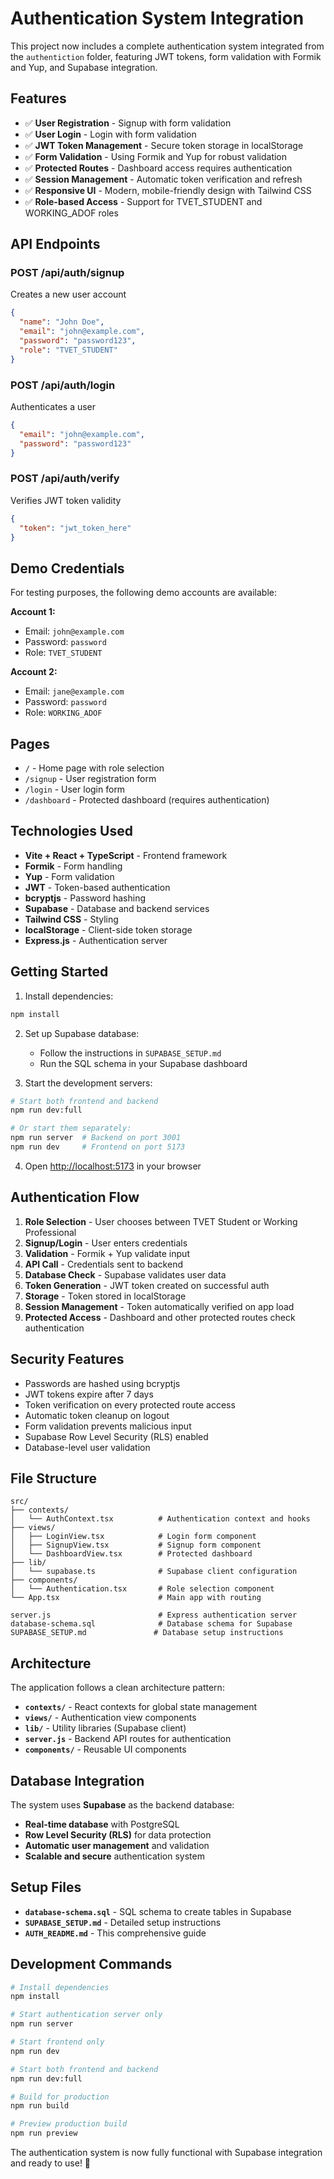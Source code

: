 # Authentication System Integration

This project now includes a complete authentication system integrated from the `authentiction` folder, featuring JWT tokens, form validation with Formik and Yup, and Supabase integration.

## Features

- ✅ **User Registration** - Signup with form validation
- ✅ **User Login** - Login with form validation  
- ✅ **JWT Token Management** - Secure token storage in localStorage
- ✅ **Form Validation** - Using Formik and Yup for robust validation
- ✅ **Protected Routes** - Dashboard access requires authentication
- ✅ **Session Management** - Automatic token verification and refresh
- ✅ **Responsive UI** - Modern, mobile-friendly design with Tailwind CSS
- ✅ **Role-based Access** - Support for TVET_STUDENT and WORKING_ADOF roles

## API Endpoints

### POST /api/auth/signup
Creates a new user account
```json
{
  "name": "John Doe",
  "email": "john@example.com", 
  "password": "password123",
  "role": "TVET_STUDENT"
}
```

### POST /api/auth/login
Authenticates a user
```json
{
  "email": "john@example.com",
  "password": "password123"
}
```

### POST /api/auth/verify
Verifies JWT token validity
```json
{
  "token": "jwt_token_here"
}
```

## Demo Credentials

For testing purposes, the following demo accounts are available:

**Account 1:**
- Email: `john@example.com`
- Password: `password`
- Role: `TVET_STUDENT`

**Account 2:**
- Email: `jane@example.com`
- Password: `password`
- Role: `WORKING_ADOF`

## Pages

- `/` - Home page with role selection
- `/signup` - User registration form
- `/login` - User login form  
- `/dashboard` - Protected dashboard (requires authentication)

## Technologies Used

- **Vite + React + TypeScript** - Frontend framework
- **Formik** - Form handling
- **Yup** - Form validation
- **JWT** - Token-based authentication
- **bcryptjs** - Password hashing
- **Supabase** - Database and backend services
- **Tailwind CSS** - Styling
- **localStorage** - Client-side token storage
- **Express.js** - Authentication server

## Getting Started

1. Install dependencies:
```bash
npm install
```

2. Set up Supabase database:
   - Follow the instructions in `SUPABASE_SETUP.md`
   - Run the SQL schema in your Supabase dashboard

3. Start the development servers:
```bash
# Start both frontend and backend
npm run dev:full

# Or start them separately:
npm run server  # Backend on port 3001
npm run dev     # Frontend on port 5173
```

4. Open [http://localhost:5173](http://localhost:5173) in your browser

## Authentication Flow

1. **Role Selection** - User chooses between TVET Student or Working Professional
2. **Signup/Login** - User enters credentials
3. **Validation** - Formik + Yup validate input
4. **API Call** - Credentials sent to backend
5. **Database Check** - Supabase validates user data
6. **Token Generation** - JWT token created on successful auth
7. **Storage** - Token stored in localStorage
8. **Session Management** - Token automatically verified on app load
9. **Protected Access** - Dashboard and other protected routes check authentication

## Security Features

- Passwords are hashed using bcryptjs
- JWT tokens expire after 7 days
- Token verification on every protected route access
- Automatic token cleanup on logout
- Form validation prevents malicious input
- Supabase Row Level Security (RLS) enabled
- Database-level user validation

## File Structure

```
src/
├── contexts/
│   └── AuthContext.tsx          # Authentication context and hooks
├── views/
│   ├── LoginView.tsx            # Login form component
│   ├── SignupView.tsx           # Signup form component
│   └── DashboardView.tsx        # Protected dashboard
├── lib/
│   └── supabase.ts              # Supabase client configuration
├── components/
│   └── Authentication.tsx       # Role selection component
└── App.tsx                      # Main app with routing

server.js                        # Express authentication server
database-schema.sql              # Database schema for Supabase
SUPABASE_SETUP.md               # Database setup instructions
```

## Architecture

The application follows a clean architecture pattern:

- **`contexts/`** - React contexts for global state management
- **`views/`** - Authentication view components
- **`lib/`** - Utility libraries (Supabase client)
- **`server.js`** - Backend API routes for authentication
- **`components/`** - Reusable UI components

## Database Integration

The system uses **Supabase** as the backend database:

- **Real-time database** with PostgreSQL
- **Row Level Security (RLS)** for data protection
- **Automatic user management** and validation
- **Scalable and secure** authentication system

## Setup Files

- **`database-schema.sql`** - SQL schema to create tables in Supabase
- **`SUPABASE_SETUP.md`** - Detailed setup instructions
- **`AUTH_README.md`** - This comprehensive guide

## Development Commands

```bash
# Install dependencies
npm install

# Start authentication server only
npm run server

# Start frontend only
npm run dev

# Start both frontend and backend
npm run dev:full

# Build for production
npm run build

# Preview production build
npm run preview
```

The authentication system is now fully functional with Supabase integration and ready to use! 🚀
